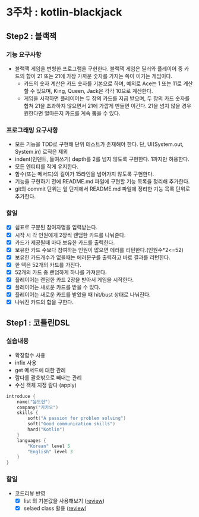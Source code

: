# 3주차 : kotlin-blackjack

## Step2 : 블랙잭

### 기능 요구사항

- 블랙잭 게임을 변형한 프로그램을 구현한다. 블랙잭 게임은 딜러와 플레이어 중 카드의 합이 21 또는 21에 가장 가까운 숫자를 가지는 쪽이 이기는 게임이다.
    - 카드의 숫자 계산은 카드 숫자를 기본으로 하며, 예외로 Ace는 1 또는 11로 계산할 수 있으며, King, Queen, Jack은 각각 10으로 계산한다.
    - 게임을 시작하면 플레이어는 두 장의 카드를 지급 받으며, 두 장의 카드 숫자를 합쳐 21을 초과하지 않으면서 21에 가깝게 만들면 이긴다. 21을 넘지 않을 경우 원한다면 얼마든지 카드를 계속 뽑을 수
      있다.

### 프로그래밍 요구사항

- 모든 기능을 TDD로 구현해 단위 테스트가 존재해야 한다. 단, UI(System.out, System.in) 로직은 제외
- indent(인덴트, 들여쓰기) depth를 2를 넘지 않도록 구현한다. 1까지만 허용한다.
- 모든 엔티티를 작게 유지한다.
- 함수(또는 메서드)의 길이가 15라인을 넘어가지 않도록 구현한다.
- 기능을 구현하기 전에 README.md 파일에 구현할 기능 목록을 정리해 추가한다.
- git의 commit 단위는 앞 단계에서 README.md 파일에 정리한 기능 목록 단위로 추가한다.

### 할일

- [x] 쉼표로 구분된 참여자명을 입력받는다.
- [x] 시작 시 각 인원에게 2장씩 랜덤한 카드를 나눠준다.
- [x] 카드가 제공될때 마다 보유한 카드를 출력한다.
- [x] 보유한 카드 수보다 참여하는 인원이 많으면 에러를 리턴한다.(인원수*2<=52)
- [x] 보유한 카드개수가 없을때는 에러문구를 출력하고 바로 결과를 리턴한다.
- [x] 한 덱은 52개의 카드를 가진다.
- [x] 52개의 카드 중 랜덤하게 하나를 가져온다.
- [x] 플레이어는 랜덤한 카드 2장을 받아서 게임을 시작한다.
- [x] 플레이어는 새로운 카드를 받을 수 있다.
- [x] 플레이어는 새로운 카드를 받았을 때 hit/bust 상태로 나눠진다.
- [x] 나눠진 카드의 합을 구한다.

## Step1 : 코틀린DSL

### 실습내용

- 확장함수 사용
- infix 사용
- get 메서드에 대한 관례
- 람다를 괄호밖으로 빼내는 관례
- 수신 객체 지정 람다 (apply)

```kotlin
introduce {
    name("윤도현")
    company("카카오")
    skills {
        soft("A passion for problem solving")
        soft("Good communication skills")
        hard("Kotlin")
    }
    languages {
        "Korean" level 5
        "English" level 3
    }
}
```

### 할일

- 코드리뷰 반영
    - [x] list 의 기본값을 사용해보기 ([review](https://github.com/next-step/kotlin-blackjack/pull/185#discussion_r886323018))
    - [x] selaed class 활용 ([review](https://github.com/next-step/kotlin-blackjack/pull/185#discussion_r886325117))
